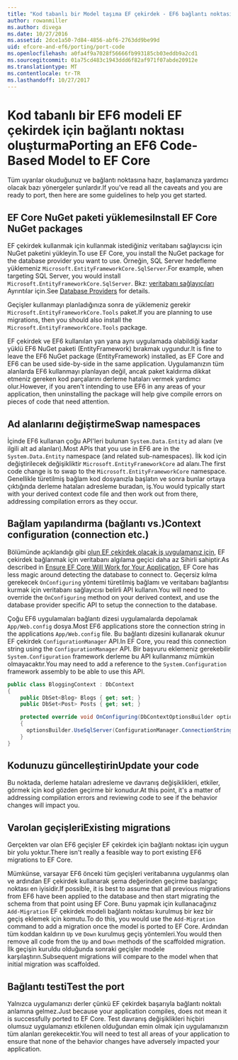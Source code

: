 ```yaml
---
title: "Kod tabanlı bir Model taşıma EF çekirdek - EF6 bağlantı noktası oluşturma"
author: rowanmiller
ms.author: divega
ms.date: 10/27/2016
ms.assetid: 2dce1a50-7d84-4856-abf6-2763dd9be99d
uid: efcore-and-ef6/porting/port-code
ms.openlocfilehash: a0fa4f9a7028f56666fb993185cb03eddb9a2cd1
ms.sourcegitcommit: 01a75cd483c1943ddd6f82af971f07abde20912e
ms.translationtype: MT
ms.contentlocale: tr-TR
ms.lasthandoff: 10/27/2017
---
```

# <a name="porting-an-ef6-code-based-model-to-ef-core"></a><span data-ttu-id="a44ba-102">Kod tabanlı bir EF6 modeli EF çekirdek için bağlantı noktası oluşturma</span><span class="sxs-lookup"><span data-stu-id="a44ba-102">Porting an EF6 Code-Based Model to EF Core</span></span>

<span data-ttu-id="a44ba-103">Tüm uyarılar okuduğunuz ve bağlantı noktasına hazır, başlamanıza yardımcı olacak bazı yönergeler şunlardır.</span><span class="sxs-lookup"><span data-stu-id="a44ba-103">If you've read all the caveats and you are ready to port, then here are some guidelines to help you get started.</span></span>

## <a name="install-ef-core-nuget-packages"></a><span data-ttu-id="a44ba-104">EF Core NuGet paketi yüklemesi</span><span class="sxs-lookup"><span data-stu-id="a44ba-104">Install EF Core NuGet packages</span></span>

<span data-ttu-id="a44ba-105">EF çekirdek kullanmak için kullanmak istediğiniz veritabanı sağlayıcısı için NuGet paketini yükleyin.</span><span class="sxs-lookup"><span data-stu-id="a44ba-105">To use EF Core, you install the NuGet package for the database provider you want to use.</span></span> <span data-ttu-id="a44ba-106">Örneğin, SQL Server hedefleme yüklemeniz `Microsoft.EntityFrameworkCore.SqlServer`.</span><span class="sxs-lookup"><span data-stu-id="a44ba-106">For example, when targeting SQL Server, you would install `Microsoft.EntityFrameworkCore.SqlServer`.</span></span> <span data-ttu-id="a44ba-107">Bkz: [veritabanı sağlayıcıları](../../core/providers/index.md) Ayrıntılar için.</span><span class="sxs-lookup"><span data-stu-id="a44ba-107">See [Database Providers](../../core/providers/index.md) for details.</span></span>

<span data-ttu-id="a44ba-108">Geçişler kullanmayı planladığınıza sonra de yüklemeniz gerekir `Microsoft.EntityFrameworkCore.Tools` paket.</span><span class="sxs-lookup"><span data-stu-id="a44ba-108">If you are planning to use migrations, then you should also install the `Microsoft.EntityFrameworkCore.Tools` package.</span></span>

<span data-ttu-id="a44ba-109">EF çekirdek ve EF6 kullanılan yan yana aynı uygulamada olabildiği kadar yüklü EF6 NuGet paketi (EntityFramework) bırakmak uygundur.</span><span class="sxs-lookup"><span data-stu-id="a44ba-109">It is fine to leave the EF6 NuGet package (EntityFramework) installed, as EF Core and EF6 can be used side-by-side in the same application.</span></span> <span data-ttu-id="a44ba-110">Uygulamanızın tüm alanlarda EF6 kullanmayı planlayan değil, ancak paket kaldırma dikkat etmeniz gereken kod parçalarını derleme hataları vermek yardımcı olur.</span><span class="sxs-lookup"><span data-stu-id="a44ba-110">However, if you aren't intending to use EF6 in any areas of your application, then uninstalling the package will help give compile errors on pieces of code that need attention.</span></span>

## <a name="swap-namespaces"></a><span data-ttu-id="a44ba-111">Ad alanlarını değiştirme</span><span class="sxs-lookup"><span data-stu-id="a44ba-111">Swap namespaces</span></span>

<span data-ttu-id="a44ba-112">İçinde EF6 kullanan çoğu API'leri bulunan `System.Data.Entity` ad alanı (ve ilgili alt ad alanları).</span><span class="sxs-lookup"><span data-stu-id="a44ba-112">Most APIs that you use in EF6 are in the `System.Data.Entity` namespace (and related sub-namespaces).</span></span> <span data-ttu-id="a44ba-113">İlk kod için değiştirilecek değişikliktir `Microsoft.EntityFrameworkCore` ad alanı.</span><span class="sxs-lookup"><span data-stu-id="a44ba-113">The first code change is to swap to the `Microsoft.EntityFrameworkCore` namespace.</span></span> <span data-ttu-id="a44ba-114">Genellikle türetilmiş bağlam kod dosyanızla başlatın ve sonra bunlar ortaya çıktığında derleme hataları adresleme buradan, iş.</span><span class="sxs-lookup"><span data-stu-id="a44ba-114">You would typically start with your derived context code file and then work out from there, addressing compilation errors as they occur.</span></span>

## <a name="context-configuration-connection-etc"></a><span data-ttu-id="a44ba-115">Bağlam yapılandırma (bağlantı vs.)</span><span class="sxs-lookup"><span data-stu-id="a44ba-115">Context configuration (connection etc.)</span></span>

<span data-ttu-id="a44ba-116">Bölümünde açıklandığı gibi [olun EF çekirdek olacak iş uygulamanız için](ensure-requirements.md), EF çekirdek bağlanmak için veritabanı algılama geçici daha az Sihirli sahiptir.</span><span class="sxs-lookup"><span data-stu-id="a44ba-116">As described in [Ensure EF Core Will Work for Your Application](ensure-requirements.md), EF Core has less magic around detecting the database to connect to.</span></span> <span data-ttu-id="a44ba-117">Geçersiz kılma gerekecek `OnConfiguring` yöntemi türetilmiş bağlamı ve veritabanı bağlantısı kurmak için veritabanı sağlayıcısı belirli API kullanın.</span><span class="sxs-lookup"><span data-stu-id="a44ba-117">You will need to override the `OnConfiguring` method on your derived context, and use the database provider specific API to setup the connection to the database.</span></span>

<span data-ttu-id="a44ba-118">Çoğu EF6 uygulamaları bağlantı dizesi uygulamalarda depolamak `App/Web.config` dosya.</span><span class="sxs-lookup"><span data-stu-id="a44ba-118">Most EF6 applications store the connection string in the applications `App/Web.config` file.</span></span> <span data-ttu-id="a44ba-119">Bu bağlantı dizesini kullanarak okunur EF çekirdek `ConfigurationManager` API.</span><span class="sxs-lookup"><span data-stu-id="a44ba-119">In EF Core, you read this connection string using the `ConfigurationManager` API.</span></span> <span data-ttu-id="a44ba-120">Bir başvuru eklemeniz gerekebilir `System.Configuration` framework derleme bu API kullanmanız mümkün olmayacaktır.</span><span class="sxs-lookup"><span data-stu-id="a44ba-120">You may need to add a reference to the `System.Configuration` framework assembly to be able to use this API.</span></span>

``` csharp
public class BloggingContext : DbContext
{
    public DbSet<Blog> Blogs { get; set; }
    public DbSet<Post> Posts { get; set; }

    protected override void OnConfiguring(DbContextOptionsBuilder optionsBuilder)
    {
      optionsBuilder.UseSqlServer(ConfigurationManager.ConnectionStrings["BloggingDatabase"].ConnectionString);
    }
}
```

## <a name="update-your-code"></a><span data-ttu-id="a44ba-121">Kodunuzu güncelleştirin</span><span class="sxs-lookup"><span data-stu-id="a44ba-121">Update your code</span></span>

<span data-ttu-id="a44ba-122">Bu noktada, derleme hataları adresleme ve davranış değişiklikleri, etkiler, görmek için kod gözden geçirme bir konudur.</span><span class="sxs-lookup"><span data-stu-id="a44ba-122">At this point, it's a matter of addressing compilation errors and reviewing code to see if the behavior changes will impact you.</span></span>

## <a name="existing-migrations"></a><span data-ttu-id="a44ba-123">Varolan geçişleri</span><span class="sxs-lookup"><span data-stu-id="a44ba-123">Existing migrations</span></span>

<span data-ttu-id="a44ba-124">Gerçekten var olan EF6 geçişler EF çekirdek için bağlantı noktası için uygun bir yolu yoktur.</span><span class="sxs-lookup"><span data-stu-id="a44ba-124">There isn't really a feasible way to port existing EF6 migrations to EF Core.</span></span>

<span data-ttu-id="a44ba-125">Mümkünse, varsayar EF6 önceki tüm geçişleri veritabanına uygulanmış olan ve ardından EF çekirdek kullanarak şema değerinden geçirme başlangıç noktası en iyisidir.</span><span class="sxs-lookup"><span data-stu-id="a44ba-125">If possible, it is best to assume that all previous migrations from EF6 have been applied to the database and then start migrating the schema from that point using EF Core.</span></span> <span data-ttu-id="a44ba-126">Bunu yapmak için kullanacağınız `Add-Migration` EF çekirdek modeli bağlantı noktası kurulmuş bir kez bir geçiş eklemek için komutu.</span><span class="sxs-lookup"><span data-stu-id="a44ba-126">To do this, you would use the `Add-Migration` command to add a migration once the model is ported to EF Core.</span></span> <span data-ttu-id="a44ba-127">Ardından tüm koddan kaldırın `Up` ve `Down` kurulmuş geçiş yöntemleri.</span><span class="sxs-lookup"><span data-stu-id="a44ba-127">You would then remove all code from the `Up` and `Down` methods of the scaffolded migration.</span></span> <span data-ttu-id="a44ba-128">İlk geçişin kuruldu olduğunda sonraki geçişler modele karşılaştırın.</span><span class="sxs-lookup"><span data-stu-id="a44ba-128">Subsequent migrations will compare to the model when that initial migration was scaffolded.</span></span>

## <a name="test-the-port"></a><span data-ttu-id="a44ba-129">Bağlantı testi</span><span class="sxs-lookup"><span data-stu-id="a44ba-129">Test the port</span></span>

<span data-ttu-id="a44ba-130">Yalnızca uygulamanızı derler çünkü EF çekirdek başarıyla bağlantı noktalı anlamına gelmez.</span><span class="sxs-lookup"><span data-stu-id="a44ba-130">Just because your application compiles, does not mean it is successfully ported to EF Core.</span></span> <span data-ttu-id="a44ba-131">Test davranış değişiklikleri hiçbiri olumsuz uygulamanızı etkilenen olduğundan emin olmak için uygulamanızın tüm alanları gerekecektir.</span><span class="sxs-lookup"><span data-stu-id="a44ba-131">You will need to test all areas of your application to ensure that none of the behavior changes have adversely impacted your application.</span></span>
